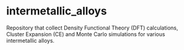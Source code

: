 # intermetallic_alloys
Repository that collect Density Functional Theory (DFT) calculations, Cluster Expansion (CE) and Monte Carlo simulations for various intermetallic alloys. 
